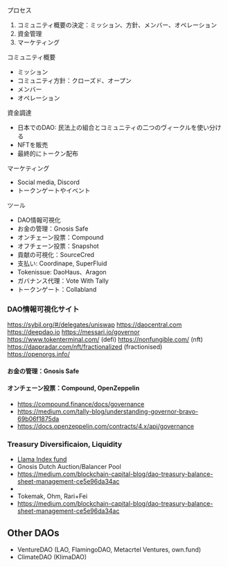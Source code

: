 プロセス
1. コミュニティ概要の決定：ミッション、方針、メンバー、オペレーション
2. 資金管理
3. マーケティング

コミュニティ概要
- ミッション
- コミュニティ方針：クローズド、オープン
- メンバー
- オペレーション

資金調達
- 日本でのDAO: 民法上の組合とコミュニティの二つのヴィークルを使い分ける
- NFTを販売
- 最終的にトークン配布

マーケティング
- Social media, Discord
- トークンゲートやイベント

ツール
- DAO情報可視化
- お金の管理：Gnosis Safe
- オンチェーン投票：Compound
- オフチェーン投票：Snapshot
- 貢献の可視化：SourceCred
- 支払い: Coordinape, SuperFluid
- Tokenissue: DaoHaus、Aragon
- ガバナンス代理：Vote With Tally
- トークンゲート：Collabland


### DAO情報可視化サイト

https://sybil.org/#/delegates/uniswap
https://daocentral.com
https://deepdao.io
https://messari.io/governor
https://www.tokenterminal.com/ (defi)
https://nonfungible.com/ (nft)
https://dappradar.com/nft/fractionalized (fractionised)
https://openorgs.info/

#### お金の管理：Gnosis Safe


#### オンチェーン投票：Compound, OpenZeppelin

- https://compound.finance/docs/governance
- https://medium.com/tally-blog/understanding-governor-bravo-69b06f1875da
- https://docs.openzeppelin.com/contracts/4.x/api/governance


### Treasury Diversificaion, Liquidity

- [Llama Index fund](https://gov.indexcoop.com/t/iip-60-launching-llama-diversified-index-ldi/1987)
- Gnosis Dutch Auction/Balancer Pool
- https://medium.com/blockchain-capital-blog/dao-treasury-balance-sheet-management-ce5e96da34ac
- [](https://forum.sushi.com/t/collateralize-sushi-reactor-on-tokemak/5919)
- Tokemak, Ohm, Rari+Fei
- https://medium.com/blockchain-capital-blog/dao-treasury-balance-sheet-management-ce5e96da34ac
## Other DAOs

- VentureDAO (LAO, FlamingoDAO, Metacrtel Ventures, own.fund)
- ClimateDAO (KlimaDAO)

